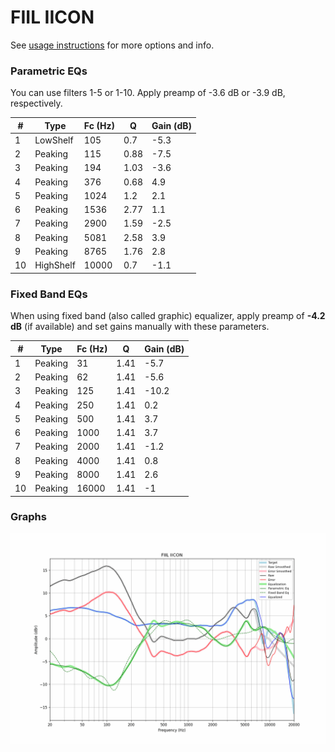 # FIIL IICON
See [usage instructions](https://github.com/jaakkopasanen/AutoEq#usage) for more options and info.

### Parametric EQs
You can use filters 1-5 or 1-10. Apply preamp of -3.6 dB or -3.9 dB, respectively.

|   # | Type      |   Fc (Hz) |    Q |   Gain (dB) |
|-----|-----------|-----------|------|-------------|
|   1 | LowShelf  |       105 | 0.7  |        -5.3 |
|   2 | Peaking   |       115 | 0.88 |        -7.5 |
|   3 | Peaking   |       194 | 1.03 |        -3.6 |
|   4 | Peaking   |       376 | 0.68 |         4.9 |
|   5 | Peaking   |      1024 | 1.2  |         2.1 |
|   6 | Peaking   |      1536 | 2.77 |         1.1 |
|   7 | Peaking   |      2900 | 1.59 |        -2.5 |
|   8 | Peaking   |      5081 | 2.58 |         3.9 |
|   9 | Peaking   |      8765 | 1.76 |         2.8 |
|  10 | HighShelf |     10000 | 0.7  |        -1.1 |

### Fixed Band EQs
When using fixed band (also called graphic) equalizer, apply preamp of **-4.2 dB** (if available) and set gains manually with these parameters.

|   # | Type    |   Fc (Hz) |    Q |   Gain (dB) |
|-----|---------|-----------|------|-------------|
|   1 | Peaking |        31 | 1.41 |        -5.7 |
|   2 | Peaking |        62 | 1.41 |        -5.6 |
|   3 | Peaking |       125 | 1.41 |       -10.2 |
|   4 | Peaking |       250 | 1.41 |         0.2 |
|   5 | Peaking |       500 | 1.41 |         3.7 |
|   6 | Peaking |      1000 | 1.41 |         3.7 |
|   7 | Peaking |      2000 | 1.41 |        -1.2 |
|   8 | Peaking |      4000 | 1.41 |         0.8 |
|   9 | Peaking |      8000 | 1.41 |         2.6 |
|  10 | Peaking |     16000 | 1.41 |        -1   |

### Graphs
![](./FIIL%20IICON.png)
